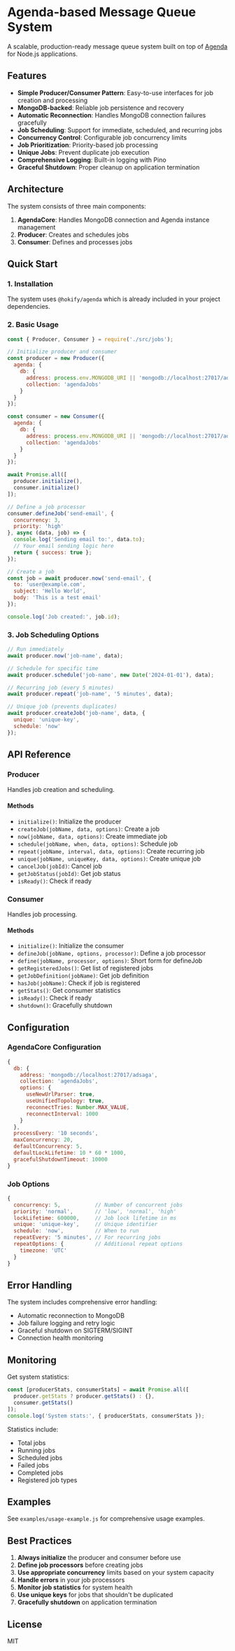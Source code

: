 # Agenda-based Message Queue System

A scalable, production-ready message queue system built on top of [Agenda](https://github.com/agenda/agenda) for Node.js applications.

## Features

- **Simple Producer/Consumer Pattern**: Easy-to-use interfaces for job creation and processing
- **MongoDB-backed**: Reliable job persistence and recovery
- **Automatic Reconnection**: Handles MongoDB connection failures gracefully
- **Job Scheduling**: Support for immediate, scheduled, and recurring jobs
- **Concurrency Control**: Configurable job concurrency limits
- **Job Prioritization**: Priority-based job processing
- **Unique Jobs**: Prevent duplicate job execution
- **Comprehensive Logging**: Built-in logging with Pino
- **Graceful Shutdown**: Proper cleanup on application termination

## Architecture

The system consists of three main components:

1. **AgendaCore**: Handles MongoDB connection and Agenda instance management
2. **Producer**: Creates and schedules jobs
3. **Consumer**: Defines and processes jobs

## Quick Start

### 1. Installation

The system uses `@hokify/agenda` which is already included in your project dependencies.

### 2. Basic Usage

```javascript
const { Producer, Consumer } = require('./src/jobs');

// Initialize producer and consumer
const producer = new Producer({
  agenda: {
    db: {
      address: process.env.MONGODB_URI || 'mongodb://localhost:27017/adsaga',
      collection: 'agendaJobs'
    }
  }
});

const consumer = new Consumer({
  agenda: {
    db: {
      address: process.env.MONGODB_URI || 'mongodb://localhost:27017/adsaga',
      collection: 'agendaJobs'
    }
  }
});

await Promise.all([
  producer.initialize(),
  consumer.initialize()
]);

// Define a job processor
consumer.defineJob('send-email', {
  concurrency: 3,
  priority: 'high'
}, async (data, job) => {
  console.log('Sending email to:', data.to);
  // Your email sending logic here
  return { success: true };
});

// Create a job
const job = await producer.now('send-email', {
  to: 'user@example.com',
  subject: 'Hello World',
  body: 'This is a test email'
});

console.log('Job created:', job.id);
```

### 3. Job Scheduling Options

```javascript
// Run immediately
await producer.now('job-name', data);

// Schedule for specific time
await producer.schedule('job-name', new Date('2024-01-01'), data);

// Recurring job (every 5 minutes)
await producer.repeat('job-name', '5 minutes', data);

// Unique job (prevents duplicates)
await producer.createJob('job-name', data, {
  unique: 'unique-key',
  schedule: 'now'
});
```

## API Reference

### Producer

Handles job creation and scheduling.

#### Methods

- `initialize()`: Initialize the producer
- `createJob(jobName, data, options)`: Create a job
- `now(jobName, data, options)`: Create immediate job
- `schedule(jobName, when, data, options)`: Schedule job
- `repeat(jobName, interval, data, options)`: Create recurring job
- `unique(jobName, uniqueKey, data, options)`: Create unique job
- `cancelJob(jobId)`: Cancel job
- `getJobStatus(jobId)`: Get job status
- `isReady()`: Check if ready

### Consumer

Handles job processing.

#### Methods

- `initialize()`: Initialize the consumer
- `defineJob(jobName, options, processor)`: Define a job processor
- `define(jobName, processor, options)`: Short form for defineJob
- `getRegisteredJobs()`: Get list of registered jobs
- `getJobDefinition(jobName)`: Get job definition
- `hasJob(jobName)`: Check if job is registered
- `getStats()`: Get consumer statistics
- `isReady()`: Check if ready
- `shutdown()`: Gracefully shutdown

## Configuration

### AgendaCore Configuration

```javascript
{
  db: {
    address: 'mongodb://localhost:27017/adsaga',
    collection: 'agendaJobs',
    options: {
      useNewUrlParser: true,
      useUnifiedTopology: true,
      reconnectTries: Number.MAX_VALUE,
      reconnectInterval: 1000
    }
  },
  processEvery: '10 seconds',
  maxConcurrency: 20,
  defaultConcurrency: 5,
  defaultLockLifetime: 10 * 60 * 1000,
  gracefulShutdownTimeout: 10000
}
```

### Job Options

```javascript
{
  concurrency: 5,           // Number of concurrent jobs
  priority: 'normal',       // 'low', 'normal', 'high'
  lockLifetime: 600000,     // Job lock lifetime in ms
  unique: 'unique-key',     // Unique identifier
  schedule: 'now',          // When to run
  repeatEvery: '5 minutes', // For recurring jobs
  repeatOptions: {          // Additional repeat options
    timezone: 'UTC'
  }
}
```

## Error Handling

The system includes comprehensive error handling:

- Automatic reconnection to MongoDB
- Job failure logging and retry logic
- Graceful shutdown on SIGTERM/SIGINT
- Connection health monitoring

## Monitoring

Get system statistics:

```javascript
const [producerStats, consumerStats] = await Promise.all([
  producer.getStats ? producer.getStats() : {},
  consumer.getStats()
]);
console.log('System stats:', { producerStats, consumerStats });
```

Statistics include:
- Total jobs
- Running jobs
- Scheduled jobs
- Failed jobs
- Completed jobs
- Registered job types

## Examples

See `examples/usage-example.js` for comprehensive usage examples.

## Best Practices

1. **Always initialize** the producer and consumer before use
2. **Define job processors** before creating jobs
3. **Use appropriate concurrency** limits based on your system capacity
4. **Handle errors** in your job processors
5. **Monitor job statistics** for system health
6. **Use unique keys** for jobs that shouldn't be duplicated
7. **Gracefully shutdown** on application termination

## License

MIT
